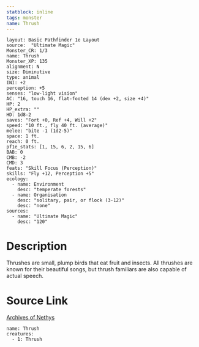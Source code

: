 ```yaml
---
statblock: inline
tags: monster
name: Thrush
---
```

```statblock
layout: Basic Pathfinder 1e Layout
source:  "Ultimate Magic"
Monster_CR: 1/3
name: Thrush
Monster_XP: 135
alignment: N
size: Diminutive
type: animal
INI: +2
perception: +5
senses: "low-light vision"
AC: "16, touch 16, flat-footed 14 (dex +2, size +4)"
HP: 2
HP_extra: ""
HD: 1d8-2
saves: "Fort +0, Ref +4, Will +2"
speed: "10 ft., fly 40 ft. (average)"
melee: "bite -1 (1d2-5)"
space: 1 ft.
reach: 0 ft.
pf1e_stats: [1, 15, 6, 2, 15, 6]
BAB: 0
CMB: -2
CMD: 3
feats: "Skill Focus (Perception)"
skills: "Fly +12, Perception +5"
ecology:
  - name: Environment
    desc: "temperate forests"
  - name: Organisation
    desc: "solitary, pair, or flock (3-12)"
    desc: "none"
sources:
  - name: "Ultimate Magic"
    desc: "120"
```
# Description
Thrushes are small, plump birds that eat fruit and insects. All thrushes are known for their beautiful songs, but thrush familiars are also capable of actual speech.
# Source Link
[Archives of Nethys](https://aonprd.com/MonsterDisplay.aspx?ItemName=Thrush)
```encounter-table
name: Thrush
creatures:
  - 1: Thrush
```
